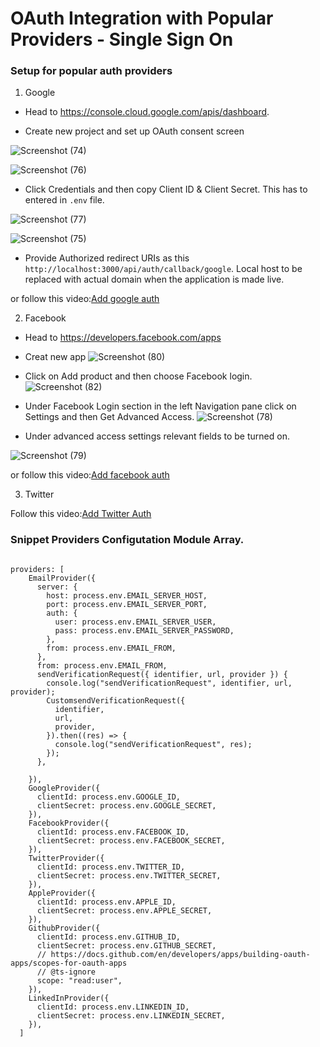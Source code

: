 # OAuth Integration with Popular Providers - Single Sign On

### Setup for popular auth providers

1. Google

- Head to https://console.cloud.google.com/apis/dashboard.

- Create new project and set up OAuth consent screen

![Screenshot (74)](https://user-images.githubusercontent.com/69457813/226809591-68320823-ff78-4fc4-a28a-7f1f7e4c3732.png)

![Screenshot (76)](https://user-images.githubusercontent.com/69457813/226809600-84ca4952-573d-4fd7-9c1d-801069cc5281.png)

- Click Credentials and then copy Client ID & Client Secret. This has to entered in `.env` file.

![Screenshot (77)](https://user-images.githubusercontent.com/69457813/226809608-d7a0040b-7d41-4e7e-80a0-a3ec91c321cf.png)

![Screenshot (75)](https://user-images.githubusercontent.com/69457813/226809598-f0e525d4-11e4-4c42-a2c6-658a9ef67366.png)

- Provide Authorized redirect URIs as this `http://localhost:3000/api/auth/callback/google`. Local host to be replaced with actual domain when the application is made live.

or follow this video:[Add google auth](https://youtu.be/QXgFaHEuJOE)

2. Facebook

- Head to https://developers.facebook.com/apps

- Creat new app
  ![Screenshot (80)](https://user-images.githubusercontent.com/69457813/226816968-bd6275a4-c42d-40ea-9bae-b329781dd11a.png)

- Click on Add product and then choose Facebook login.
  ![Screenshot (82)](https://user-images.githubusercontent.com/69457813/226816976-9483aa5d-73a9-493a-a47d-afb85f69ffaa.png)

- Under Facebook Login section in the left Navigation pane click on Settings and then Get Advanced Access.
  ![Screenshot (78)](https://user-images.githubusercontent.com/69457813/226816984-10f96b4d-081e-4002-a13e-25678fbdf4da.png)

- Under advanced access settings relevant fields to be turned on.

![Screenshot (79)](https://user-images.githubusercontent.com/69457813/226816985-acb60ef9-594f-4efd-a80b-9de10d279927.png)

or follow this video:[Add facebook auth](https://youtu.be/eTpkgNBmrX8)

3. Twitter

Follow this video:[Add Twitter Auth](https://www.youtube.com/watch?v=Z6ibMSJIwlk&t)

### Snippet  Providers Configutation Module Array.

``` 

providers: [
    EmailProvider({
      server: {
        host: process.env.EMAIL_SERVER_HOST,
        port: process.env.EMAIL_SERVER_PORT,
        auth: {
          user: process.env.EMAIL_SERVER_USER,
          pass: process.env.EMAIL_SERVER_PASSWORD,
        },
        from: process.env.EMAIL_FROM,
      },
      from: process.env.EMAIL_FROM,
      sendVerificationRequest({ identifier, url, provider }) {
        console.log("sendVerificationRequest", identifier, url, provider);
        CustomsendVerificationRequest({
          identifier,
          url,
          provider,
        }).then((res) => {
          console.log("sendVerificationRequest", res);
        });
      },
      
    }),
    GoogleProvider({
      clientId: process.env.GOOGLE_ID,
      clientSecret: process.env.GOOGLE_SECRET,
    }),
    FacebookProvider({
      clientId: process.env.FACEBOOK_ID,
      clientSecret: process.env.FACEBOOK_SECRET,
    }),
    TwitterProvider({
      clientId: process.env.TWITTER_ID,
      clientSecret: process.env.TWITTER_SECRET,
    }),
    AppleProvider({
      clientId: process.env.APPLE_ID,
      clientSecret: process.env.APPLE_SECRET,
    }),
    GithubProvider({
      clientId: process.env.GITHUB_ID,
      clientSecret: process.env.GITHUB_SECRET,
      // https://docs.github.com/en/developers/apps/building-oauth-apps/scopes-for-oauth-apps
      // @ts-ignore
      scope: "read:user",
    }),
    LinkedInProvider({
      clientId: process.env.LINKEDIN_ID,
      clientSecret: process.env.LINKEDIN_SECRET,
    }),
  ]
  
  ```
